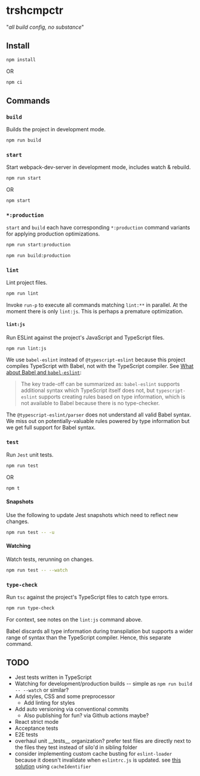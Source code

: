 # trshcmpctr

"_all build config, no substance_"

## Install

```bash
npm install
```

OR

```bash
npm ci
```

## Commands

### `build`

Builds the project in development mode.

```bash
npm run build
```

### `start`

Start webpack-dev-server in development mode, includes watch & rebuild.

```bash
npm run start
```

OR

```bash
npm start
```

### `*:production`

`start` and `build` each have corresponding `*:production` command variants for applying production optimizations.

```bash
npm run start:production
```

```bash
npm run build:production
```

### `lint`

Lint project files.

```bash
npm run lint
```

Invoke `run-p` to execute all commands matching `lint:**` in parallel.
At the moment there is only `lint:js`.
This is perhaps a premature optimization.

#### `lint:js`

Run ESLint against the project's JavaScript and TypeScript files.

```bash
npm run lint:js
```

We use `babel-eslint` instead of `@typescript-eslint` because this project compiles TypeScript with Babel, not with the TypeScript compiler.
See [What about Babel and `babel-eslint`](https://github.com/typescript-eslint/typescript-eslint#what-about-babel-and-babel-eslint):

> The key trade-off can be summarized as: `babel-eslint` supports additional syntax which TypeScript itself does not, but `typescript-eslint` supports creating rules based on type information, which is not available to Babel because there is no type-checker.

The `@typescript-eslint/parser` does not understand all valid Babel syntax.
We miss out on potentially-valuable rules powered by type information but we get full support for Babel syntax.

### `test`

Run `Jest` unit tests.

```bash
npm run test
```

OR

```bash
npm t
```

#### Snapshots

Use the following to update Jest snapshots which need to reflect new changes.

```bash
npm run test -- -u
```

#### Watching

Watch tests, rerunning on changes.

```bash
npm run test -- --watch
```

### `type-check`

Run `tsc` against the project's TypeScript files to catch type errors.

```bash
npm run type-check
```

For context, see notes on the `lint:js` command above.

Babel discards all type information during transpilation but supports a wider range of syntax than the TypeScript compiler.
Hence, this separate command.

## TODO

* Jest tests written in TypeScript
* Watching for development/production builds -- simple as `npm run build -- --watch` or similar?
* Add styles, CSS and some preprocessor
  * Add linting for styles
* Add auto versioning via conventional commits
  * Also publishing for fun? via Github actions maybe?
* React strict mode
* Acceptance tests
* E2E tests
* overhaul unit \_\_tests\_\_ organization? prefer test files are directly next to the files they test instead of silo'd in sibling folder
* consider implementing custom cache busting for `eslint-loader` because it doesn't invalidate when `eslintrc.js` is updated. see [this solution](https://github.com/webpack-contrib/eslint-loader/issues/214#issuecomment-388721691) using `cacheIdentifier`
